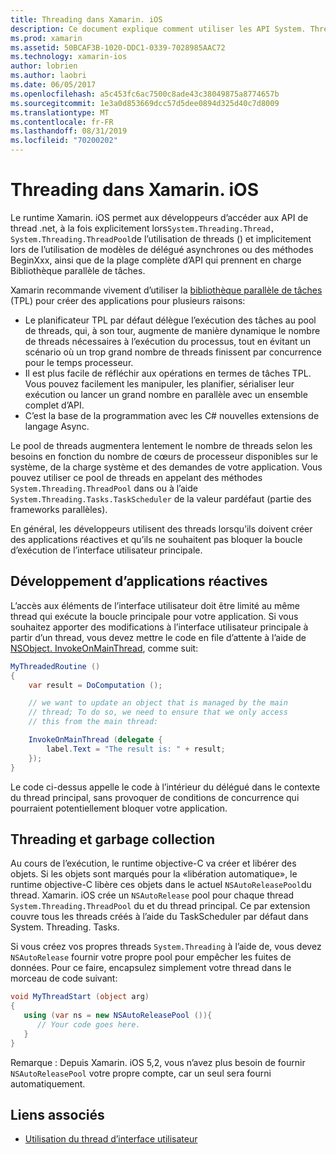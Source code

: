 ```yaml
---
title: Threading dans Xamarin. iOS
description: Ce document explique comment utiliser les API System. Threading dans une application Xamarin. iOS. Il traite de la bibliothèque parallèle de tâches, de la création d’applications réactives et de garbage collection.
ms.prod: xamarin
ms.assetid: 50BCAF3B-1020-DDC1-0339-7028985AAC72
ms.technology: xamarin-ios
author: lobrien
ms.author: laobri
ms.date: 06/05/2017
ms.openlocfilehash: a5c453fc6ac7500c8ade43c38049875a8774657b
ms.sourcegitcommit: 1e3a0d853669dcc57d5dee0894d325d40c7d8009
ms.translationtype: MT
ms.contentlocale: fr-FR
ms.lasthandoff: 08/31/2019
ms.locfileid: "70200202"
---
```

# <a name="threading-in-xamarinios"></a>Threading dans Xamarin. iOS

Le runtime Xamarin. iOS permet aux développeurs d’accéder aux API de thread .net, à la fois explicitement lors`System.Threading.Thread, System.Threading.ThreadPool`de l’utilisation de threads () et implicitement lors de l’utilisation de modèles de délégué asynchrones ou des méthodes BeginXxx, ainsi que de la plage complète d’API qui prennent en charge Bibliothèque parallèle de tâches.



Xamarin recommande vivement d’utiliser la [bibliothèque parallèle de tâches](https://msdn.microsoft.com/library/dd460717.aspx) (TPL) pour créer des applications pour plusieurs raisons:
- Le planificateur TPL par défaut délègue l’exécution des tâches au pool de threads, qui, à son tour, augmente de manière dynamique le nombre de threads nécessaires à l’exécution du processus, tout en évitant un scénario où un trop grand nombre de threads finissent par concurrence pour le temps processeur. 
- Il est plus facile de réfléchir aux opérations en termes de tâches TPL. Vous pouvez facilement les manipuler, les planifier, sérialiser leur exécution ou lancer un grand nombre en parallèle avec un ensemble complet d’API. 
- C’est la base de la programmation avec les C# nouvelles extensions de langage Async. 


Le pool de threads augmentera lentement le nombre de threads selon les besoins en fonction du nombre de cœurs de processeur disponibles sur le système, de la charge système et des demandes de votre application. Vous pouvez utiliser ce pool de threads en appelant des méthodes `System.Threading.ThreadPool` dans ou à l’aide `System.Threading.Tasks.TaskScheduler` de la valeur pardéfaut (partie des frameworks parallèles).

En général, les développeurs utilisent des threads lorsqu’ils doivent créer des applications réactives et qu’ils ne souhaitent pas bloquer la boucle d’exécution de l’interface utilisateur principale.

 <a name="Developing_Responsive_Applications" />


## <a name="developing-responsive-applications"></a>Développement d’applications réactives

L’accès aux éléments de l’interface utilisateur doit être limité au même thread qui exécute la boucle principale pour votre application. Si vous souhaitez apporter des modifications à l’interface utilisateur principale à partir d’un thread, vous devez mettre le code en file d’attente à l’aide de [NSObject. InvokeOnMainThread](xref:Foundation.NSObject), comme suit:

```csharp
MyThreadedRoutine ()  
{  
    var result = DoComputation ();  

    // we want to update an object that is managed by the main
    // thread; To do so, we need to ensure that we only access
    // this from the main thread:

    InvokeOnMainThread (delegate {  
        label.Text = "The result is: " + result;  
    });
}
```

Le code ci-dessus appelle le code à l’intérieur du délégué dans le contexte du thread principal, sans provoquer de conditions de concurrence qui pourraient potentiellement bloquer votre application.

 <a name="Threading_and_Garbage_Collection" />


## <a name="threading-and-garbage-collection"></a>Threading et garbage collection

Au cours de l’exécution, le runtime objective-C va créer et libérer des objets. Si les objets sont marqués pour la «libération automatique», le runtime objective-C libère ces objets dans le actuel `NSAutoReleasePool`du thread. Xamarin. iOS crée un `NSAutoRelease` pool pour chaque thread `System.Threading.ThreadPool` du et du thread principal. Ce par extension couvre tous les threads créés à l’aide du TaskScheduler par défaut dans System. Threading. Tasks.

Si vous créez vos propres threads `System.Threading` à l’aide de, vous devez `NSAutoRelease` fournir votre propre pool pour empêcher les fuites de données. Pour ce faire, encapsulez simplement votre thread dans le morceau de code suivant:

```csharp
void MyThreadStart (object arg)
{
   using (var ns = new NSAutoReleasePool ()){
      // Your code goes here.
   }
}
```

Remarque : Depuis Xamarin. iOS 5,2, vous n’avez plus besoin de fournir `NSAutoReleasePool` votre propre compte, car un seul sera fourni automatiquement.


## <a name="related-links"></a>Liens associés

- [Utilisation du thread d’interface utilisateur](~/ios/user-interface/ios-ui/ui-thread.md)
